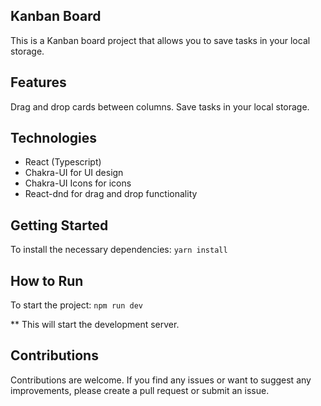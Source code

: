 ## Kanban Board
This is a Kanban board project that allows you to save tasks in your local storage.

## Features
Drag and drop cards between columns.
Save tasks in your local storage.


## Technologies
- React (Typescript)
- Chakra-UI for UI design
- Chakra-UI Icons for icons
- React-dnd for drag and drop functionality

## Getting Started
To install the necessary dependencies: 
`yarn install`

## How to Run
To start the project:
`npm run dev`


** This will start the development server.


## Contributions
Contributions are welcome. If you find any issues or want to suggest any improvements, please create a pull request or submit an issue.
